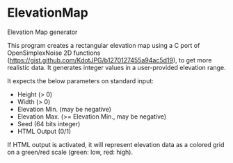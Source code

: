 # ElevationMap
Elevation Map generator

This program creates a rectangular elevation map using a C port of OpenSimplexNoise 2D functions (https://gist.github.com/KdotJPG/b1270127455a94ac5d19), to get more realistic data. It generates integer values in a user-provided elevation range.

It expects the below parameters on standard input:

- Height (> 0)
- Width (> 0)
- Elevation Min. (may be negative)
- Elevation Max. (>= Elevation Min., may be negative)
- Seed (64 bits integer)
- HTML Output (0/1)

If HTML output is activated, it will represent elevation data as a colored grid on a green/red scale (green: low, red: high).
